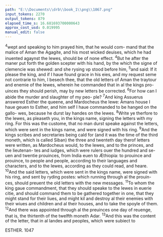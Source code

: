 ```yaml
---
path: "E:\\Documents\\drb\\book_1\\png\\1067.png"
input_tokens: 2270
output_tokens: 879
elapsed_time_s: 16.681693700000643
approx_cost_usd: 0.019995
manual_edit: false
---
```

<sup>4</sup>wept and speaking to him prayed him, that he would com-
mand that the malice of Aman the Agagite, and his most
wicked deuises, which he had inuented agaynst the Iewes,
should be of none effect. <sup>4</sup>But he after the maner put forth
the golden scepter with his hand, by the which the signe of
clemencie was shewed: and she rysing vp stood before him,
<sup>5</sup>and said: If it please the king, and if I haue found grace in
his eies, and my request seme not contrarie to him, I besech
thee, that the old letters of Aman the traytour and enemie of
the Iewes, wherein he commanded that in al the kings pro-
uinces they should perish, may by new letters be corrected.
<sup>6</sup>For how can I abide the murder and slaughter of my peo-
ple? <sup>7</sup>And king Assuerus answered Esther the queene, and
Mardocheus the Iewe: Amans house I haue geuen to Esther,
and him self I haue commanded to be hanged on the gallo-
wes, because he durst lay handes on the Iewes. <sup>8</sup>Write ye
therfore to the Iewes, as pleaseth you, in the kings name,
signing the letters with my ring. For this was the custome,
that no man durst speake against the letters, which were sent
in the kings name, and were signed with his ring. <sup>9</sup>And the
kings scribes and secretaries being cald for (and it was the
time of the third moneth, which is called Siban) the three
and twenteth day therof letters were written, as Mardocheus
would, to the Iewes, and to the princes, and the lieutenan-
tes and iudges, which were rulers ouer the hundred and se-
uen and twentie prouinces, from India euen to Æthiopia: to
prouince and prouince, to people and people, according to
their languages and characters, and to the Iewes, according
as they could read, and heare. <sup>10</sup>And the said letters, which
were sent in the kings name, were signed with his ring, and
sent by ryding postes: which running through al the prouin-
ces, should preuent the old letters with the new messages.
<sup>11</sup>To whom the king gaue commandment, that they should
speake to the Iewes in euerie citie, and should command
them to be gathered together in one, that they might stand
for their liues, and might kil and destroy al their enemies with
their wiues and children and al their houses, and to take the
spoyle of them. <sup>12</sup>And there was appointed through al the
preuinces one day of reuenge, that is, the thirtenth of the
twelfth moneth Adar. <sup>13</sup>And this was the content of the
letter, that in al landes and peoples, which were subiect to

[^1]: kinges, yea though they be infideles, because they haue terrestrial maiestie and authoritie from God. And the contrarie opinion and behauiour of here-tikes, which despise Dominion and blaspheme Maiestie, is condemned by S. Iude, in his Epistle. v. 8.

<aside>ESTHER. 1047</aside>